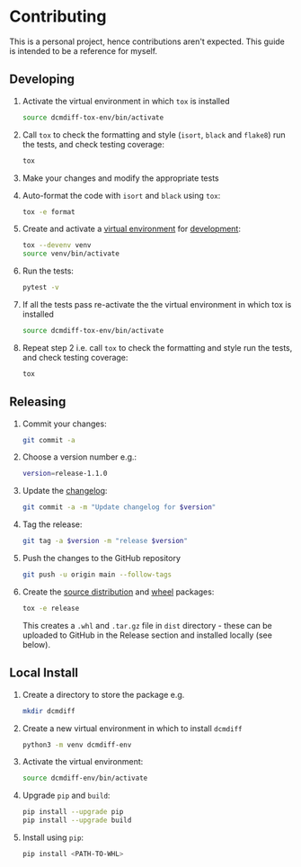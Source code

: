 # Contributing

This is a personal project, hence contributions aren't expected. 
This guide is intended to be a reference for myself.

## Developing

1. Activate the virtual environment in which `tox` is installed

    ```bash
    source dcmdiff-tox-env/bin/activate
    ```
   
2. Call `tox` to check the formatting and style (`isort`, `black` and `flake8`)
 run the tests, and check testing coverage:

    ```bash
    tox
    ```

3. Make your changes and modify the appropriate tests 

4. Auto-format the code with `isort` and `black` using `tox`:

    ```bash
    tox -e format
    ```

5. Create and activate a [virtual environment](https://packaging.python.org/guides/installing-using-pip-and-virtual-environments/#creating-a-virtual-environment) for [development](https://tox.readthedocs.io/en/latest/example/devenv.html):

    ```bash
    tox --devenv venv
    source venv/bin/activate
    ```

5. Run the tests:

    ```bash
    pytest -v
    ```

6. If all the tests pass re-activate the the virtual environment in which tox 
is installed

    ```bash
    source dcmdiff-tox-env/bin/activate
    ```

7. Repeat step 2 i.e. call `tox` to check the formatting and style run the 
tests, and check testing coverage:

    ```bash
    tox
    ```

## Releasing

1. Commit your changes:

    ```bash
    git commit -a
    ```

2. Choose a version number e.g.:

    ```bash
    version=release-1.1.0
    ```

3. Update the [changelog](./CHANGELOG.md):

    ```bash
    git commit -a -m "Update changelog for $version"
    ```

4. Tag the release:

    ```bash
    git tag -a $version -m "release $version"
    ```

5. Push the changes to the GitHub repository

    ```bash
    git push -u origin main --follow-tags
    ```

6. Create the [source distribution](https://packaging.python.org/glossary/#term-Source-Distribution-or-sdist) and [wheel](https://packaging.python.org/glossary/#term-Built-Distribution) packages:

    ```bash
    tox -e release
    ```
   
   This creates a `.whl` and `.tar.gz` file in `dist` directory - these can be 
   uploaded to GitHub in the Release section and installed locally (see below).
   
## Local Install

1. Create a directory to store the package e.g. 

    ```bash
    mkdir dcmdiff
    ```

2. Create a new virtual environment in which to install `dcmdiff`

    ```bash
    python3 -m venv dcmdiff-env
    ```
   
3. Activate the virtual environment:

    ```bash
    source dcmdiff-env/bin/activate
    ```

4. Upgrade `pip` and `build`:

    ```bash
    pip install --upgrade pip
    pip install --upgrade build
    ```

5. Install using `pip`:
    ```bash
    pip install <PATH-TO-WHL> 
    ```